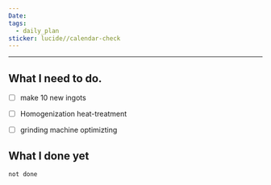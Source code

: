 ```yaml
---
Date: 
tags:
  - daily_plan
sticker: lucide//calendar-check
---
```

---
## What I need to do.

- [ ] make 10 new ingots
- [ ] Homogenization heat-treatment
- [ ] grinding machine optimizting



## What I done yet
```tasks
not done
```
